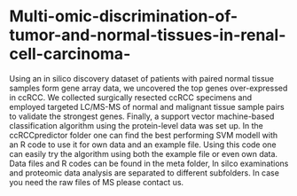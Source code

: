 # Multi-omic-discrimination-of-tumor-and-normal-tissues-in-renal-cell-carcinoma-
Using an in silico discovery dataset of patients with paired normal tissue samples form gene array data, we uncovered the top genes over-expressed in ccRCC. We collected surgically resected ccRCC specimens and employed targeted LC/MS-MS of normal and malignant tissue sample pairs to validate the strongest genes. Finally, a support vector machine-based classification algorithm using the protein-level data was set up.  In the ccRCCpredictor folder one can find the best performing SVM modell with an R code to use it for own data and an example file. Using this code one can easily try the algorithm using both the example file or even own data.  Data files and R codes can be found in the meta folder, In silco examinations and proteomic data analysis are separated to different subfolders. In case you need the raw files of MS please contact us.
